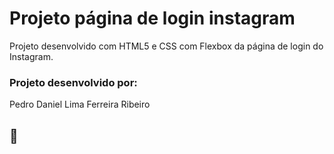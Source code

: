 # Projeto página de login instagram

Projeto desenvolvido com HTML5 e CSS com Flexbox da página de login do Instagram.

### Projeto desenvolvido por:

Pedro Daniel Lima Ferreira Ribeiro

## 🚀 
